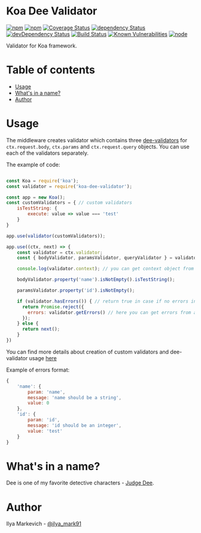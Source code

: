 # Koa Dee Validator

[![npm](https://img.shields.io/npm/v/koa-dee-validator.svg?maxAge=1000)](https://www.npmjs.com/package/koa-dee-validator)
[![npm](https://img.shields.io/npm/dt/koa-dee-validator.svg?maxAge=1000)](https://www.npmjs.com/package/koa-dee-validator)
[![Coverage Status](https://coveralls.io/repos/github/ilya-markevich/node-koa-validator/badge.svg?branch=master)](https://coveralls.io/github/ilya-markevich/node-koa-validator?branch=master)
[![dependency Status](https://img.shields.io/david/ilya-markevich/node-koa-validator.svg?maxAge=1000)](https://david-dm.org/ilya-markevich/node-koa-validator)
[![devDependency Status](https://img.shields.io/david/dev/ilya-markevich/node-koa-validator.svg?maxAge=1000)](https://david-dm.org/ilya-markevich/node-koa-validator?type=dev)
[![Build Status](https://img.shields.io/travis/ilya-markevich/node-koa-validator.svg?maxAge=1000)](https://travis-ci.org/ilya-markevich/node-koa-validator)
[![Known Vulnerabilities](https://snyk.io/test/github/ilya-markevich/node-koa-validator/badge.svg)](https://snyk.io/test/github/ilya-markevich/node-koa-validator)
[![node](https://img.shields.io/node/v/koa-dee-validator.svg?maxAge=1000)](https://www.npmjs.com/package/koa-dee-validator)

Validator for Koa framework.

# Table of contents
* [Usage](#usage)
* [What's in a name?](#whats-in-a-name)
* [Author](#author)

# Usage

The middleware creates validator which contains three [dee-validators](https://github.com/ilya-markevich/node-validator) for `ctx.request.body`, `ctx.params` and `ctx.request.query` objects.
You can use each of the validators separately.

The example of code:
```javascript

const Koa = require('koa');
const validator = require('koa-dee-validator');

const app = new Koa();
const customValidators = { // custom validators
    isTestString: {
        execute: value => value === 'test'
    }
}

app.use(validator(customValidators));

app.use((ctx, next) => {
    const validator = ctx.validator;
    const { bodyValidator, paramsValidator, queryValidator } = validator;

    console.log(validator.context); // you can get context object from the ctx.validator

    bodyValidator.property('name').isNotEmpty().isTestString();

    paramsValidator.property('id').isNotEmpty();

    if (validator.hasErrors()) { // return true in case if no errors in body, params and query validators
      return Promise.reject({
        errors: validator.getErrors() // here you can get errors from all of the validators
      });
    } else {
      return next();
    }
})
```

You can find more details about creation of custom validators and dee-validator usage [here](https://github.com/ilya-markevich/node-validator)

Example of errors format:
``` javascript
{
    'name': {
        param: 'name',
        message: 'name should be a string',
        value: 0
    },
    'id': {
        param: 'id',
        message: 'id should be an integer',
        value: 'test'
    }
}
```

# What's in a name?
Dee is one of my favorite detective characters - [Judge Dee](https://en.wikipedia.org/wiki/Judge_Dee).

# Author
Ilya Markevich - [@ilya_mark91](https://twitter.com/ilya_mark91)
